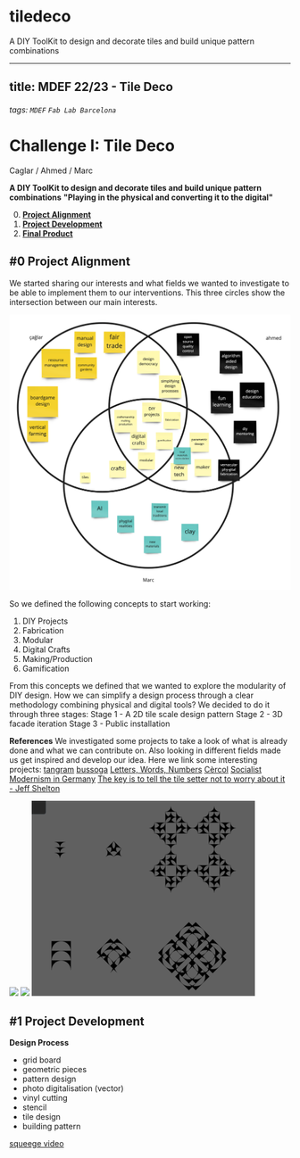 # tiledeco
A DIY ToolKit to design and decorate tiles and build unique pattern combinations

---
title: MDEF 22/23 - Tile Deco
---

###### tags: `MDEF` `Fab Lab Barcelona`


Challenge I: Tile Deco
==========================================
Caglar / Ahmed / Marc

**A DIY ToolKit to design and decorate tiles and build unique pattern combinations**
**"Playing in the physical and converting it to the digital"**

0. [**Project Alignment**](#0-Project-alignment)
1. [**Project Development**](#1-Project-development)
2. [**Final Product**](#2-Rethink-and-reconnect)

## #0 Project Alignment

We started sharing our interests and what fields we wanted to investigate to be able to implement them to our interventions. This three circles show the intersection between our main interests.

![](images/interests.jpg)

So we defined the following concepts to start working:
1. DIY Projects
2. Fabrication
3. Modular
4. Digital Crafts
5. Making/Production
6. Gamification

From this concepts we defined that we wanted to explore the modularity of DIY design. How we can simplify a design process through a clear methodology combining physical and digital tools? We decided to do it through three stages:
Stage 1 - A 2D tile scale design pattern
Stage 2 - 3D facade iteration
Stage 3 - Public installation


**References**
We investigated some projects to take a look of what is already done and what we can contribute on. Also looking in different fields made us get inspired and develop our idea. Here we link some interesting projects:
[tangram](https://en.wikipedia.org/wiki/Tangram)
[bussoga](https://www.bussoga.com/en/tiling/)
[Letters, Words, Numbers](https://www.instagram.com/p/CnM4iamOt5A/)
[Cèrcol](https://www.instagram.com/p/CEww6dRKY10/)
[Socialist Modernism in Germany](https://www.instagram.com/p/CgcPF26MuKQ/)
[The key is to tell the tile setter not to worry about it - Jeff Shelton](https://www.instagram.com/p/CkeAuX7jl4E/)

![](Ltile.png) ![](tilestrans.png)
![](images/firstpattern.png)


## #1 Project Development

**Design Process**
- grid board
- geometric pieces
- pattern design
- photo digitalisation (vector)
- vinyl cutting
- stencil
- tile design
- building pattern



[squeege video](https://drive.google.com/file/d/142wLPfG5fM5Mu-XErmbFKV-Zxnlya-bf/view)
